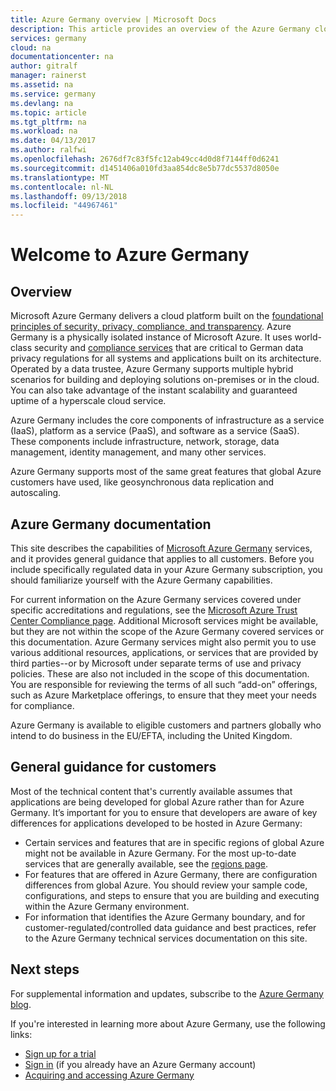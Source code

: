 ```yaml
---
title: Azure Germany overview | Microsoft Docs
description: This article provides an overview of the Azure Germany cloud capabilities and the trustworthy design and security that support compliance requirements for German data privacy regulations
services: germany
cloud: na
documentationcenter: na
author: gitralf
manager: rainerst
ms.assetid: na
ms.service: germany
ms.devlang: na
ms.topic: article
ms.tgt_pltfrm: na
ms.workload: na
ms.date: 04/13/2017
ms.author: ralfwi
ms.openlocfilehash: 2676df7c83f5fc12ab49cc4d0d8f7144ff0d6241
ms.sourcegitcommit: d1451406a010fd3aa854dc8e5b77dc5537d8050e
ms.translationtype: MT
ms.contentlocale: nl-NL
ms.lasthandoff: 09/13/2018
ms.locfileid: "44967461"
---
```

# <a name="welcome-to-azure-germany"></a>Welcome to Azure Germany
## <a name="overview"></a>Overview
Microsoft Azure Germany delivers a cloud platform built on the [foundational principles of security, privacy, compliance, and transparency](https://azure.microsoft.com/overview/clouds/germany/). Azure Germany is a physically isolated instance of Microsoft Azure. It uses world-class security and [compliance services](https://azure.microsoft.com/support/trust-center/compliance/) that are critical to German data privacy regulations for all systems and applications built on its architecture. Operated by a data trustee, Azure Germany supports multiple hybrid scenarios for building and deploying solutions on-premises or in the cloud. You can also take advantage of the instant scalability and guaranteed uptime of a hyperscale cloud service.

Azure Germany includes the core components of infrastructure as a service (IaaS), platform as a service (PaaS), and software as a service (SaaS). These components include infrastructure, network, storage, data management, identity management, and many other services.

Azure Germany supports most of the same great features that global Azure customers have used, like geosynchronous data replication and autoscaling. 

## <a name="azure-germany-documentation"></a>Azure Germany documentation
This site describes the capabilities of [Microsoft Azure Germany](https://azure.microsoft.com/overview/clouds/germany/) services, and it provides general guidance that applies to all customers. Before you include specifically regulated data in your Azure Germany subscription, you should familiarize yourself with the Azure Germany capabilities.

For current information on the Azure Germany services covered under specific accreditations and regulations, see the [Microsoft Azure Trust Center Compliance page](http://www.microsoft.com/en-us/TrustCenter/Compliance/default.aspx). Additional Microsoft services might be available, but they are not within the scope of the Azure Germany covered services or this documentation. Azure Germany services might also permit you to use various additional resources, applications, or services that are provided by third parties--or by Microsoft under separate terms of use and privacy policies. These are also not included in the scope of this documentation. You are responsible for reviewing the terms of all such “add-on” offerings, such as Azure Marketplace offerings, to ensure that they meet your needs for compliance.

Azure Germany is available to eligible customers and partners globally who intend to do business in the EU/EFTA, including the United Kingdom.

## <a name="general-guidance-for-customers"></a>General guidance for customers
Most of the technical content that's currently available assumes that applications are being developed for global Azure rather than for Azure Germany. It’s important for you to ensure that developers are aware of key differences for applications developed to be hosted in Azure Germany:

* Certain services and features that are in specific regions of global Azure might not be available in Azure Germany. For the most up-to-date services that are generally available, see the [regions page](https://azure.microsoft.com/regions/services). 
* For features that are offered in Azure Germany, there are configuration differences from global Azure. You should review your sample code, configurations, and steps to ensure that you are building and executing within the Azure Germany environment.
* For information that identifies the Azure Germany boundary, and for customer-regulated/controlled data guidance and best practices, refer to the Azure Germany technical services documentation on this site.

## <a name="next-steps"></a>Next steps
For supplemental information and updates, subscribe to the [Azure Germany blog](https://blogs.msdn.microsoft.com/azuregermany/).

If you're interested in learning more about Azure Germany, use the following links:

* [Sign up for a trial](https://azure.microsoft.com/free/germany/)
* [Sign in](https://portal.microsoftazure.de/) (if you already have an Azure Germany account)
* [Acquiring and accessing Azure Germany](https://azure.microsoft.com/overview/clouds/germany/) 



